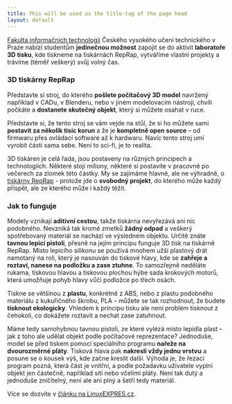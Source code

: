 ```yaml
---
title: This will be used as the title-tag of the page head
layout: default
---
```


[Fakulta informačních technologií](http://fit.cvut.cz/) Českého vysokého učení technického v Praze nabízí studentům **jedinečnou možnost** zapojit se do aktivit **laboratoře 3D tisku**, kde tiskneme na tiskárnách RepRap, vytváříme vlastní projekty a trávíme (téměř veškerý) svůj volný čas.

### 3D tiskárny RepRap
Představte si stroj, do kterého **pošlete počítačový 3D model** navržený například v CADu, v Blenderu, nebo v jiném modelovacím nástroji, chvíli počkáte a **dostanete skutečný objekt**, který si můžete osahat v ruce.

Představte si, že tento stroj se vám vejde na stůl, že si ho můžete sami **postavit za několik tisíc korun** a že je **kompletně open source** – od firmwaru přes ovládací software až k hardwaru. Navíc tento stroj umí vyrobit části sama sebe. Není to sci-fi, je to realita.

3D tiskáren je celá řada, jsou postaveny na různých principech a technologiích. Některé stojí miliony, některé si postavíte v pracovně po večerech za zlomek této částky. My se zajímáme hlavně, ale ne výhradně, o [tiskárny RepRap](http://reprap.org/) - protože jde o **svobodný projekt**, do kterého může každý přispět, ale ze kterého může i každý těžit.

### Jak to funguje
Modely vznikají **aditivní cestou**, takže tiskárna nevyřezává ani nic podobného. Nevzniká tak kromě zmetků **žádný odpad** a veškerý spotřebovaný materiál se nachází ve výsledném objektu. Určitě znáte **tavnou lepicí pistoli**, přesně na jejím principu funguje 3D tisk na tiskárně RepRap. Místo lepicího silikonu se používá mnohem užší plastový drát namotaný na roli, který je nasouván do tiskové hlavy, kde se **zahřeje a roztaví, nanese na podložku a zase ztuhne**. To samozřejmě neděláte rukama, tiskovou hlavou a tiskovou plochou hýbe sada krokových motorů, která umožňuje pohyb hlavy vůči podložce po třech osách.

Tiskne se většinou z **plastu**, konkrétně z ABS, nebo z plastu podobného materiálu z kukuřičného škrobu, PLA – můžete se tak rozhodnout, že budete **tisknout ekologicky**. Vhledem k principu tisku ale není problém tisknout z čehokoli, co dokážete roztavit a nechat zase zatuhnout.

Máme tedy samohybnou tavnou pistoli, ze které vylézá místo lepidla plast – jak z toho ale udělat objekt podle počítačové reprezentace? Jednoduše, model se před tiskem pomocí speciálního programu **nařeže na dvourozměrné pláty**. Tisková hlava pak **nakreslí vždy jednu vrstvu** a posune se o kousek výš, kde začne kreslit další. Výhoda je, že řezací program pozná, která část je vnitřní, a podle požadavku uživatele vyplní objekt jen částečně, například sítí nebo včelími pláty. Není tak dutý a jednoduše zničitelný, není ale ani plný a šetří tedy materiál.

Více se dozvíte v [článku na LinuxEXPRES.cz](http://www.linuxexpres.cz/hardware/3d-tisk).
